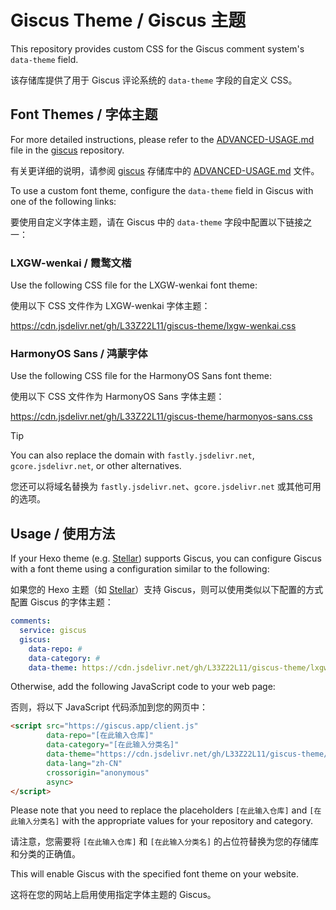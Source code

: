 # Giscus Theme / Giscus 主题

This repository provides custom CSS for the Giscus comment system's `data-theme` field.

该存储库提供了用于 Giscus 评论系统的 `data-theme` 字段的自定义 CSS。

## Font Themes / 字体主题

For more detailed instructions, please refer to the [ADVANCED-USAGE.md](https://github.com/giscus/giscus/blob/main/ADVANCED-USAGE.md#data-theme) file in the [giscus](https://github.com/giscus/giscus) repository.

有关更详细的说明，请参阅 [giscus](https://github.com/giscus/giscus) 存储库中的 [ADVANCED-USAGE.md](https://github.com/giscus/giscus/blob/main/ADVANCED-USAGE.md#data-theme) 文件。

To use a custom font theme, configure the `data-theme` field in Giscus with one of the following links:

要使用自定义字体主题，请在 Giscus 中的 `data-theme` 字段中配置以下链接之一：

### LXGW-wenkai / 霞鹜文楷

Use the following CSS file for the LXGW-wenkai font theme:

使用以下 CSS 文件作为 LXGW-wenkai 字体主题：

https://cdn.jsdelivr.net/gh/L33Z22L11/giscus-theme/lxgw-wenkai.css

### HarmonyOS Sans / 鸿蒙字体

Use the following CSS file for the HarmonyOS Sans font theme:

使用以下 CSS 文件作为 HarmonyOS Sans 字体主题：

https://cdn.jsdelivr.net/gh/L33Z22L11/giscus-theme/harmonyos-sans.css

> [!TIP]
> You can also replace the domain with `fastly.jsdelivr.net`, `gcore.jsdelivr.net`, or other alternatives.
>
> 您还可以将域名替换为 `fastly.jsdelivr.net`、`gcore.jsdelivr.net` 或其他可用的选项。

## Usage / 使用方法

If your Hexo theme (e.g. [Stellar](https://github.com/xaoxuu/hexo-theme-stellar)) supports Giscus, you can configure Giscus with a font theme using a configuration similar to the following:

如果您的 Hexo 主题（如 [Stellar](https://github.com/xaoxuu/hexo-theme-stellar)）支持 Giscus，则可以使用类似以下配置的方式配置 Giscus 的字体主题：

```yaml
comments:
  service: giscus
  giscus:
    data-repo: #
    data-category: #
    data-theme: https://cdn.jsdelivr.net/gh/L33Z22L11/giscus-theme/lxgw-wenkai.css
```

Otherwise, add the following JavaScript code to your web page:

否则，将以下 JavaScript 代码添加到您的网页中：

```html
<script src="https://giscus.app/client.js"
        data-repo="[在此输入仓库]"
        data-category="[在此输入分类名]"
        data-theme="https://cdn.jsdelivr.net/gh/L33Z22L11/giscus-theme/lxgw-wenkai.css" 
        data-lang="zh-CN"
        crossorigin="anonymous"
        async>
</script>
```

Please note that you need to replace the placeholders `[在此输入仓库]` and `[在此输入分类名]` with the appropriate values for your repository and category.

请注意，您需要将 `[在此输入仓库]` 和 `[在此输入分类名]` 的占位符替换为您的存储库和分类的正确值。

This will enable Giscus with the specified font theme on your website.

这将在您的网站上启用使用指定字体主题的 Giscus。

